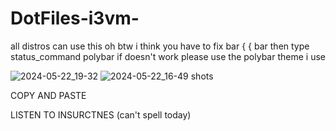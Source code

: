 # DotFiles-i3vm-
all distros can use this oh btw i think you have to fix bar {
{ bar   then type  status_command polybar if doesn't work please use the polybar theme i use

![2024-05-22_19-32](https://github.com/XAYSitckkBoy/DotFiles-i3vm-/assets/120893280/48b730a2-fb09-424f-bb3f-0aa542fc1c8e)
![2024-05-22_16-49](https://github.com/XAYSitckkBoy/DotFiles-i3vm-/assets/120893280/5442653a-9464-415d-a903-c0d4811a8e71)
shots


COPY AND PASTE

LISTEN TO INSURCTNES (can't spell today)
